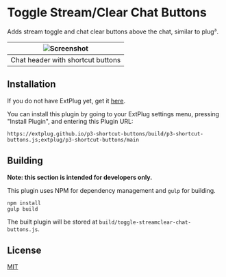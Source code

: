 Toggle Stream/Clear Chat Buttons
================================

Adds stream toggle and chat clear buttons above the chat, similar to plug³.

| ![Screenshot](http://i.imgur.com/ogc2Frz.png) |
|---|
| Chat header with shortcut buttons |

## Installation

If you do not have ExtPlug yet, get it [here](https://extplug.github.io).

You can install this plugin by going to your ExtPlug settings menu, pressing
"Install Plugin", and entering this Plugin URL:

```
https://extplug.github.io/p3-shortcut-buttons/build/p3-shortcut-buttons.js;extplug/p3-shortcut-buttons/main
```

## Building

**Note: this section is intended for developers only.**

This plugin uses NPM for dependency management and `gulp` for building.

```
npm install
gulp build
```

The built plugin will be stored at `build/toggle-streamclear-chat-buttons.js`.

## License

[MIT](./LICENSE)
